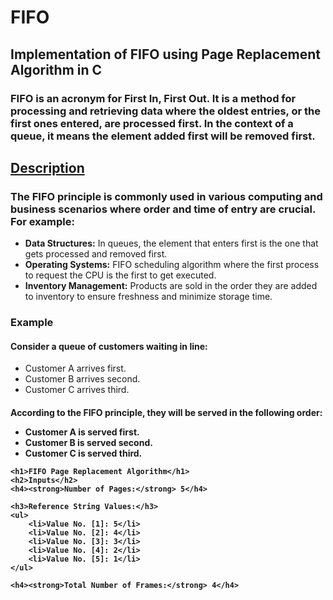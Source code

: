 # FIFO
<h2> Implementation of FIFO using Page Replacement Algorithm in C</h2>
<h3>FIFO is an acronym for First In, First Out. It is a method for processing and retrieving data where the oldest entries, or the first ones entered, are processed first. In the context of a queue, it means the element added first will be removed first.</h3>
<u><h2>Description</h2></u>
    <h3>The FIFO principle is commonly used in various computing and business scenarios where order and time of entry are crucial. For example:</h3>
    <ul>
        <li><strong>Data Structures:</strong> In queues, the element that enters first is the one that gets processed and removed first.</li>
        <li><strong>Operating Systems:</strong> FIFO scheduling algorithm where the first process to request the CPU is the first to get executed.</li>
        <li><strong>Inventory Management:</strong> Products are sold in the order they are added to inventory to ensure freshness and minimize storage time.</li>
    </ul>
<h3>Example</h3>
<h4>Consider a queue of customers waiting in line:</h4>
<ul>
<li>Customer A arrives first.</li>
<li>Customer B arrives second.</li>
<li>Customer C arrives third.</li>
</ul>
<h4>According to the FIFO principle, they will be served in the following order:</he>
<ul>
<li>Customer A is served first.</li>
<li>Customer B is served second.</li>
<li>Customer C is served third.</li>
</ul>

    <h1>FIFO Page Replacement Algorithm</h1>
    <h2>Inputs</h2>
    <h4><strong>Number of Pages:</strong> 5</h4>
    
    <h3>Reference String Values:</h3>
    <ul>
        <li>Value No. [1]: 5</li>
        <li>Value No. [2]: 4</li>
        <li>Value No. [3]: 3</li>
        <li>Value No. [4]: 2</li>
        <li>Value No. [5]: 1</li>
    </ul>
    
    <h4><strong>Total Number of Frames:</strong> 4</h4>

   

